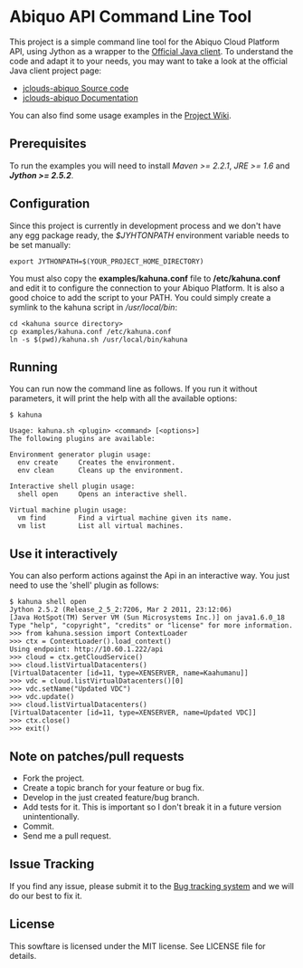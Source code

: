 Abiquo API Command Line Tool
============================

This project is a simple command line tool for the Abiquo Cloud Platform API, using
Jython as a wrapper to the [Official Java client](https://github.com/abiquo/jclouds-abiquo).
To understand the code and adapt it to your needs, you may want to take a
look at the official Java client project page:

 * [jclouds-abiquo Source code](https://github.com/abiquo/jclouds-abiquo)
 * [jclouds-abiquo Documentation](https://github.com/abiquo/jclouds-abiquo/wiki)

You can also find some usage examples in the [Project Wiki](https://github.com/nacx/kahuna/wiki).


Prerequisites
-------------

To run the examples you will need to install *Maven >= 2.2.1*, *JRE >= 1.6*
and ***Jython >= 2.5.2***.


Configuration
-------------

Since this project is currently in development process and we don't have any egg 
package ready, the *$JYHTONPATH* environment variable needs to be set manually:

    export JYTHONPATH=$(YOUR_PROJECT_HOME_DIRECTORY)

You must also copy the **examples/kahuna.conf** file to **/etc/kahuna.conf** and edit
it to configure the connection to your Abiquo Platform. It is also a good choice
to add the script to your PATH. You could simply create a symlink to the kahuna script
in */usr/local/bin*:

    cd <kahuna source directory>
    cp examples/kahuna.conf /etc/kahuna.conf
    ln -s $(pwd)/kahuna.sh /usr/local/bin/kahuna


Running
-------

You can run now the command line as follows. If you run it without parameters, it will
print the help with all the available options:

    $ kahuna
    
    Usage: kahuna.sh <plugin> <command> [<options>]
    The following plugins are available:
    
    Environment generator plugin usage:
      env create     Creates the environment. 
      env clean      Cleans up the environment. 
    
    Interactive shell plugin usage:
      shell open     Opens an interactive shell. 
    
    Virtual machine plugin usage:
      vm find        Find a virtual machine given its name. 
      vm list        List all virtual machines.

Use it interactively
--------------------

You can also perform actions against the Api in an interactive way. You just need to
use the 'shell' plugin as follows:

    $ kahuna shell open
    Jython 2.5.2 (Release_2_5_2:7206, Mar 2 2011, 23:12:06) 
    [Java HotSpot(TM) Server VM (Sun Microsystems Inc.)] on java1.6.0_18
    Type "help", "copyright", "credits" or "license" for more information.
    >>> from kahuna.session import ContextLoader
    >>> ctx = ContextLoader().load_context()
    Using endpoint: http://10.60.1.222/api
    >>> cloud = ctx.getCloudService()         
    >>> cloud.listVirtualDatacenters()
    [VirtualDatacenter [id=11, type=XENSERVER, name=Kaahumanu]]
    >>> vdc = cloud.listVirtualDatacenters()[0]
    >>> vdc.setName("Updated VDC")
    >>> vdc.update()
    >>> cloud.listVirtualDatacenters()         
    [VirtualDatacenter [id=11, type=XENSERVER, name=Updated VDC]]
    >>> ctx.close()
    >>> exit()


Note on patches/pull requests
-----------------------------
 
 * Fork the project.
 * Create a topic branch for your feature or bug fix.
 * Develop in the just created feature/bug branch.
 * Add tests for it. This is important so I don't break it in a future version unintentionally.
 * Commit.
 * Send me a pull request.


Issue Tracking
--------------

If you find any issue, please submit it to the [Bug tracking system](https://github.com/nacx/kahuna/issues) and we
will do our best to fix it.

License
-------

This sowftare is licensed under the MIT license. See LICENSE file for details.

